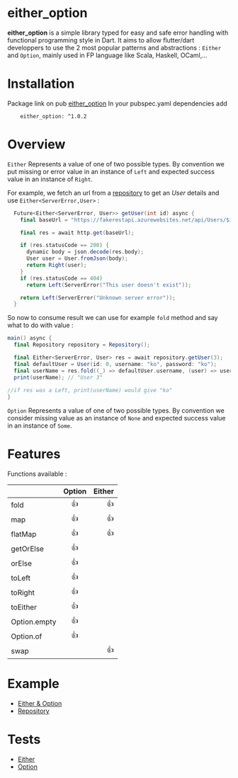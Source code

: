 # either_option

__either_option__ is a simple library typed for easy and safe error handling with functional programming style in Dart.
It aims to allow flutter/dart developpers to use the 2 most popular patterns and abstractions : 
`Either` and `Option`, mainly used in FP language like Scala, Haskell, OCaml,...

# Installation
Package link on pub [either_option](https://pub.dev/packages/either_option)
In your pubspec.yaml dependencies add  

        either_option: ^1.0.2

# Overview
`Either` Represents a value of one of two possible types.
By convention we put missing or error value in an instance of `Left` and expected success value in an instance of `Right`.

For example, we fetch an url from a [repository](example/utils/repository.dart) to get an *User* details and use `Either<ServerError,User>` :

```scala
  Future<Either<ServerError, User>> getUser(int id) async {
    final baseUrl = "https://fakerestapi.azurewebsites.net/api/Users/$id";

    final res = await http.get(baseUrl);

    if (res.statusCode == 200) {
      dynamic body = json.decode(res.body);
      User user = User.fromJson(body);
      return Right(user);
    }
    if (res.statusCode == 404)
      return Left(ServerError("This user doesn't exist"));

    return Left(ServerError("Unknown server error"));
  }
```
So now to consume result we can use for example `fold` method and say what to do with value :

```scala
main() async {
  final Repository repository = Repository();

  final Either<ServerError, User> res = await repository.getUser(3);
  final defaultUser = User(id: 0, username: "ko", password: "ko");
  final userName = res.fold((_) => defaultUser.username, (user) => user.id);
  print(userName); // "User 3"
  
//if res was a Left, print(userName) would give "ko"
}
```
`Option` Represents a value of one of two possible types.
By convention we consider missing value as an instance of `None` and expected success value in an instance of `Some`.

# Features
Functions available :

|              | Option    | Either|
| ------------ |:---------:| -----:|
| fold         |   :+1:    |    :+1:    |
| map          |     :+1:  |   :+1:     |
| flatMap      |     :+1:  |    :+1:    |
| getOrElse    |     :+1:  |       |
| orElse       |      :+1:      |       |
| toLeft       |     :+1:       |       |
| toRight      |     :+1:       |       |
| toEither     |     :+1:       |       |
| Option.empty |     :+1:       |       |
| Option.of    |     :+1:       |       |
| swap         |                |   :+1:|



# Example
* [Either & Option](example/either_option_example.dart)
* [Repository](example/repository_example.dart)

# Tests
* [Either](test/either_test.dart)
* [Option](test/option_test.dart)